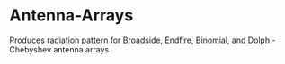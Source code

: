 # Antenna-Arrays
Produces radiation pattern for Broadside, Endfire, Binomial, and Dolph - Chebyshev antenna arrays
